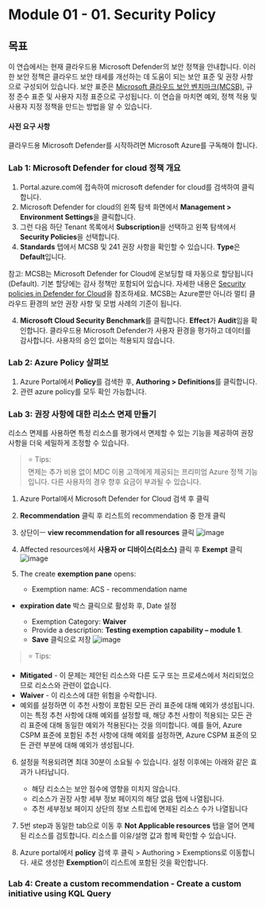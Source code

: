 # Module 01 - 01. Security Policy 

## 목표
이 연습에서는 현재 클라우드용 Microsoft Defender의 보안 정책을 안내합니다. 이러한 보안 정책은 클라우드 보안 태세를 개선하는 데 도움이 되는 보안 표준 및 권장 사항으로 구성되어 있습니다. 보안 표준은 [Microsoft 클라우드 보안 벤치마크(MCSB)](https://learn.microsoft.com/en-us/azure/defender-for-cloud/concept-regulatory-compliance), 규정 준수 표준 및 사용자 지정 표준으로 구성됩니다. 
이 연습을 마치면 예외, 정책 적용 및 사용자 지정 정책을 만드는 방법을 알 수 있습니다.  

#### 사전 요구 사항
클라우드용 Microsoft Defender를 시작하려면 Microsoft Azure를 구독해야 합니다. 

### Lab 1: Microsoft Defender for cloud 정책 개요

1. Portal.azure.com에 접속하여 microsoft defender for cloud를 검색하여 클릭합니다.
2. Microsoft Defender for cloud의 왼쪽 탐색 화면에서 **Management > Environment Settings**을 클릭합니다. 
3. 그런 다음 하단 Tenant 목록에서 **Subscription**을 선택하고 왼쪽 탐색에서 **Security Policies**을 선택합니다.
4. **Standards** 탭에서 MCSB 및 241 권장 사항을 확인할 수 있습니다. **Type**은 **Default**입니다. 

참고: MCSB는 Microsoft Defender for Cloud에 온보딩할 때 자동으로 할당됩니다(Default). 기본 할당에는 감사 정책만 포함되어 있습니다. 자세한 내용은 [Security policies in Defender for Cloud]([https://aka.ms/ascpolicies](https://learn.microsoft.com/en-us/azure/defender-for-cloud/security-policy-concept))을 참조하세요. MCSB는 Azure뿐만 아니라 멀티 클라우드 환경의 보안 권장 사항 및 모범 사례의 기준이 됩니다. 

4.	**Microsoft Cloud Security Benchmark**를 클릭합니다. **Effect**가 **Audit**임을 확인합니다. 클라우드용 Microsoft Defender가 사용자 환경을 평가하고 데이터를 감사합니다. 사용자의 승인 없이는 적용되지 않습니다.

### Lab 2: Azure Policy 살펴보
1.	Azure Portal에서 **Policy**를 검색한 후, **Authoring > Definitions**를 클릭합니다.
2.	관련 azure policy를 모두 확인 가능합니다.

### Lab 3: 권장 사항에 대한 리소스 면제 만들기
리소스 면제를 사용하면 특정 리소스를 평가에서 면제할 수 있는 기능을 제공하여 권장 사항을 더욱 세밀하게 조정할 수 있습니다. 

> ⭐ Tips: <br>
> 면제는 추가 비용 없이 MDC 이용 고객에게 제공되는 프리미엄 Azure 정책 기능입니다. 다른 사용자의 경우 향후 요금이 부과될 수 있습니다.

1. Azure Portal에서 Microsoft Defender for Cloud 검색 후 클릭
2. **Recommendation** 클릭 후 리스트의 recommendation 중 한개 클릭 
3. 상단이ㅡ **view recommendation for all resources** 클릭
![image](https://github.com/user-attachments/assets/973a7ebe-3723-4c72-98c4-7fe4cc71b9ba)

4. Affected resources에서 **사용자 or 디바이스(리소스)** 클릭 후 **Exempt** 클릭
![image](https://github.com/user-attachments/assets/523d67cc-7ec5-4a37-ad20-8cd4c39e10e4)

5. The create **exemption pane** opens:
   *	Exemption name: ACS - recommendation name 
*	**expiration date** 박스 클릭으로 활성화 후, Date 설정 

    - Exemption Category: **Waiver** 
    - Provide a description: **Testing exemption capability – module 1**.
    - **Save** 클릭으로 저장 
![image](https://github.com/user-attachments/assets/3d90973d-0ab0-42ca-a356-64bbba4e1be5)

> ⭐ Tips: <br>
*  **Mitigated** - 이 문제는 제안된 리소스와 다른 도구 또는 프로세스에서 처리되었으므로 리소스와 관련이 없습니다.
* **Waiver** - 이 리소스에 대한 위험을 수락합니다.
* 예외를 설정하면 이 추천 사항이 포함된 모든 관리 표준에 대해 예외가 생성됩니다. 이는 특정 추천 사항에 대해 예외를 설정할 때, 해당 추천 사항이 적용되는 모든 관리 표준에 대해 동일한 예외가 적용된다는 것을 의미합니다. 예를 들어, Azure CSPM 표준에 포함된 추천 사항에 대해 예외를 설정하면, Azure CSPM 표준의 모든 관련 부분에 대해 예외가 생성됩니다.

6. 설정을 적용되려면 최대 30분이 소요될 수 있습니다. 설정 이후에는 아래와 같은 효과가 나타납니다. 
    - 해당 리소스는 보안 점수에 영향을 미치지 않습니다.
    - 리소스가 권장 사항 세부 정보 페이지의 해당 없음 탭에 나열됩니다.
    - 추천 세부정보 페이지 상단의 정보 스트립에 면제된 리소스 수가 나열됩니다

7. 5번 step과 동일한 tab으로 이동 후 **Not Applicable resources** 탭을 열어 면제된 리소스를 검토합니다. 리소스를 이유/설명 값과 함께 확인할 수 있습니다.
8. Azure portal에서 **policy** 검색 후 클릭 > Authoring > Exemptions로 이동합니다. 새로 생성한 **Exemption**이 리스트에 포함된 것을 확인합니다.

### Lab 4: Create a custom recommendation - Create a custom initiative using KQL Query
